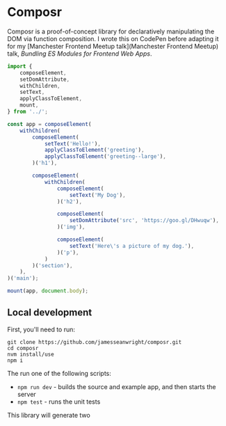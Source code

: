 # Composr

Composr is a proof-of-concept library for declaratively manipulating the DOM via function composition. I wrote this on CodePen before adapting it for my [Manchester Frontend Meetup talk](Manchester Frontend Meetup) talk, _Bundling ES Modules for Frontend Web Apps_.

```js
import {
    composeElement,
    setDomAttribute,
    withChildren,
    setText,
    applyClassToElement,
    mount,
} from '../';

const app = composeElement(
    withChildren(
        composeElement(
            setText('Hello!'),
            applyClassToElement('greeting'),
            applyClassToElement('greeting--large'),
        )('h1'),

        composeElement(
            withChildren(
                composeElement(
                    setText('My Dog'),
                )('h2'),

                composeElement(
                    setDomAttribute('src', 'https://goo.gl/DHwuqw'),
                )('img'),

                composeElement(
                    setText('Here\'s a picture of my dog.'),
                )('p'),
            )
        )('section'),
    ),
)('main');

mount(app, document.body);
```

## Local development

First, you'll need to run:

```shell
git clone https://github.com/jamesseanwright/composr.git
cd composr
nvm install/use
npm i
```

The run one of the following scripts:

* `npm run dev` - builds the source and example app, and then starts the server
* `npm test` - runs the unit tests

This library will generate two
